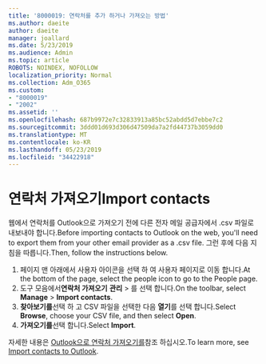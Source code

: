 ```yaml
---
title: '8000019: 연락처를 추가 하거나 가져오는 방법'
ms.author: daeite
author: daeite
manager: joallard
ms.date: 5/23/2019
ms.audience: Admin
ms.topic: article
ROBOTS: NOINDEX, NOFOLLOW
localization_priority: Normal
ms.collection: Adm_O365
ms.custom:
- "8000019"
- "2002"
ms.assetid: ''
ms.openlocfilehash: 687b9972e7c32833913a85bc52abdd5d7ebbe7c2
ms.sourcegitcommit: 3ddd01d693d306d47509da7a2fd44737b3059dd0
ms.translationtype: MT
ms.contentlocale: ko-KR
ms.lasthandoff: 05/23/2019
ms.locfileid: "34422918"
---
```

# <a name="import-contacts"></a><span data-ttu-id="4b8c7-102">연락처 가져오기</span><span class="sxs-lookup"><span data-stu-id="4b8c7-102">Import contacts</span></span>

<span data-ttu-id="4b8c7-103">웹에서 연락처를 Outlook으로 가져오기 전에 다른 전자 메일 공급자에서 .csv 파일로 내보내야 합니다.</span><span class="sxs-lookup"><span data-stu-id="4b8c7-103">Before importing contacts to Outlook on the web, you'll need to export them from your other email provider as a .csv file.</span></span> <span data-ttu-id="4b8c7-104">그런 후에 다음 지침을 따릅니다.</span><span class="sxs-lookup"><span data-stu-id="4b8c7-104">Then, follow the instructions below.</span></span>

1. <span data-ttu-id="4b8c7-105">페이지 맨 아래에서 사용자 아이콘을 선택 하 여 사용자 페이지로 이동 합니다.</span><span class="sxs-lookup"><span data-stu-id="4b8c7-105">At the bottom of the page, select the people icon to go to the People page.</span></span>
2. <span data-ttu-id="4b8c7-106">도구 모음에서**연락처 가져오기** **관리** > 를 선택 합니다.</span><span class="sxs-lookup"><span data-stu-id="4b8c7-106">On the toolbar, select **Manage** > **Import contacts**.</span></span>
3. <span data-ttu-id="4b8c7-107">**찾아보기를**선택 하 고 CSV 파일을 선택한 다음 **열기**를 선택 합니다.</span><span class="sxs-lookup"><span data-stu-id="4b8c7-107">Select **Browse**, choose your CSV file, and then select **Open**.</span></span>
4. <span data-ttu-id="4b8c7-108">**가져오기를**선택 합니다.</span><span class="sxs-lookup"><span data-stu-id="4b8c7-108">Select **Import**.</span></span>

<span data-ttu-id="4b8c7-109">자세한 내용은 [Outlook으로 연락처 가져오기를](https://support.office.com/article/bb796340-b58a-46c1-90c7-b549b8f3c5f8#ID0EAACAAA=Outlook_on_the_web)참조 하십시오.</span><span class="sxs-lookup"><span data-stu-id="4b8c7-109">To learn more, see [Import contacts to Outlook](https://support.office.com/article/bb796340-b58a-46c1-90c7-b549b8f3c5f8#ID0EAACAAA=Outlook_on_the_web).</span></span>

